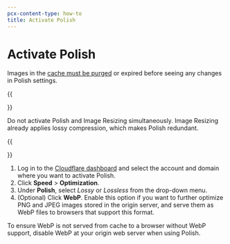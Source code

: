 ```yaml
---
pcx-content-type: how-to
title: Activate Polish
---
```


# Activate Polish

Images in the [cache must be purged](/cache/how-to/purge-cache) or expired before seeing any changes in Polish settings.

{{<Aside type="warning">}}

Do not activate Polish and Image Resizing simultaneously. Image Resizing already applies lossy compression, which makes Polish redundant.

{{</Aside>}}

1.  Log in to the [Cloudflare dashboard](https://dash.cloudflare.com/) and select the account and domain where you want to activate Polish.
2.  Click **Speed** > **Optimization**.
3.  Under **Polish**, select _Lossy_ or _Lossless_ from the drop-down menu.
4.  (Optional) Click **WebP**. Enable this option if you want to further optimize PNG and JPEG images stored in the origin server, and serve them as WebP files to browsers that support this format.

To ensure WebP is not served from cache to a browser without WebP support, disable WebP at your origin web server when using Polish.
